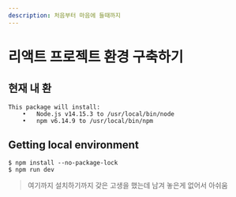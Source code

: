 ```yaml
---
description: 처음부터 마음에 들때까지
---
```


# 리액트 프로젝트 환경 구축하기

## 현재 내 환

```text
This package will install:
	•	Node.js v14.15.3 to /usr/local/bin/node
	•	npm v6.14.9 to /usr/local/bin/npm
```

## Getting local environment

```
$ npm install --no-package-lock
$ npm run dev
```

> 여기까지 설치하기까지 갖은 고생을 했는데 남겨 놓은게 없어서 아쉬움






